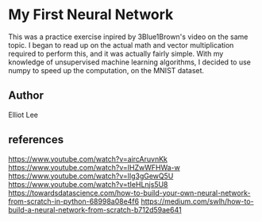 # My First Neural Network #
This was a practice exercise inpired by 3Blue1Brown's video on the same topic. I began to read up on the actual math and vector multiplication required to perform this, and it was actually fairly simple. 
With my knowledge of unsupervised machine learning algorithms, I decided to use numpy to speed up the computation, on the MNIST dataset. 

## Author ##
Elliot Lee

## references ##
https://www.youtube.com/watch?v=aircAruvnKk
https://www.youtube.com/watch?v=IHZwWFHWa-w
https://www.youtube.com/watch?v=Ilg3gGewQ5U
https://www.youtube.com/watch?v=tIeHLnjs5U8
https://towardsdatascience.com/how-to-build-your-own-neural-network-from-scratch-in-python-68998a08e4f6
https://medium.com/swlh/how-to-build-a-neural-network-from-scratch-b712d59ae641
